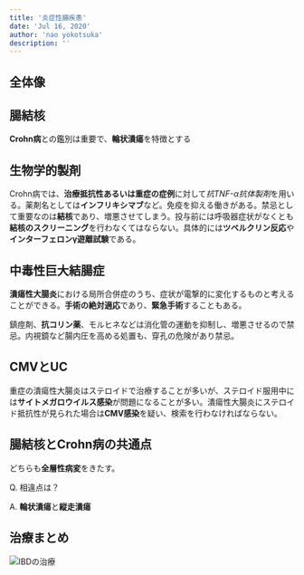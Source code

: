 ```yaml
---
title: '炎症性腸疾患'
date: 'Jul 16, 2020'
author: 'nao yokotsuka'
description: ''
---
```


## 全体像



## 腸結核

**Crohn病**との鑑別は重要で、**輪状潰瘍**を特徴とする

## 生物学的製剤

Crohn病では、**治療抵抗性あるいは重症の症例**に対して*抗TNF-α抗体製剤*を用いる。薬剤名としては**インフリキシマブ**など。免疫を抑える働きがある。禁忌として重要なのは**結核**であり、増悪させてしまう。投与前には呼吸器症状がなくとも**結核のスクリーニング**を行わなくてはならない。具体的には**ツベルクリン反応**や**インターフェロンγ遊離試験**である。

## 中毒性巨大結腸症

**潰瘍性大腸炎**における局所合併症のうち、症状が電撃的に変化するものと考えることができる。**手術の絶対適応**であり、**緊急手術**することもある。

鎮痙剤、**抗コリン薬**、モルヒネなどは消化管の運動を抑制し、増悪させるので禁忌。内視鏡など腸内圧を高める処置も、穿孔の危険があり禁忌。

## CMVとUC

重症の潰瘍性大腸炎はステロイドで治療することが多いが、ステロイド服用中には**サイトメガロウイルス感染**が問題になることが多い。潰瘍性大腸炎にステロイド抵抗性が見られた場合は**CMV感染**を疑い、検索を行わなければならない。

## 腸結核とCrohn病の共通点

どちらも**全層性病変**をきたす。

Q. 相違点は？

A. **輪状潰瘍**と**縦走潰瘍**

## 治療まとめ

![IBDの治療](http://d280wcvpuqrtqr.cloudfront.net/20200716_103234.png)